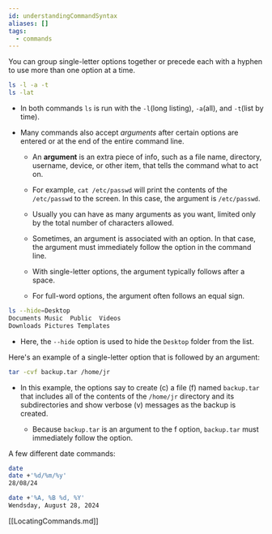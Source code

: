 ```yaml
---
id: understandingCommandSyntax
aliases: []
tags:
  - commands
---
```


You can group single-letter options together or precede each with a hyphen to
use more than one option at a time.

```bash
ls -l -a -t
ls -lat
```

- In both commands `ls` is run with the `-l`(long listing), `-a`(all), and
  `-t`(list by time).

- Many commands also accept *arguments* after certain options are entered or at
  the end of the entire command line.
 
  - An **argument** is an extra piece of info, such as a file name, directory,
      username, device, or other item, that tells the command what to act on.

  - For example, `cat /etc/passwd` will print the contents of the
      `/etc/passwd` to the screen. In this case, the argument is `/etc/passwd`.

  - Usually you can have as many arguments as you want, limited only by the
      total number of characters allowed.

  - Sometimes, an argument is associated with an option. In that case, the
    argument must immediately follow the option in the command line.

  - With single-letter options, the argument typically follows after a space.

  - For full-word options, the argument often follows an equal sign.

```bash
ls --hide=Desktop
Documents Music  Public  Videos
Downloads Pictures Templates
```

- Here, the `--hide` option is used to hide the `Desktop` folder from the list.

Here's an example of a single-letter option that is followed by an argument:

```bash
tar -cvf backup.tar /home/jr
```

- In this example, the options say to create (c) a file (f) named `backup.tar`
  that includes all of the contents of the `/home/jr` directory and its
  subdirectories and show verbose (v) messages as the backup is created.

  - Because `backup.tar` is an argument to the f option, `backup.tar` must
    immediately follow the option.

A few different date commands:

```bash
date
date +'%d/%m/%y'
28/08/24

date +'%A, %B %d, %Y'
Wendsday, August 28, 2024
```

[[LocatingCommands.md]]
